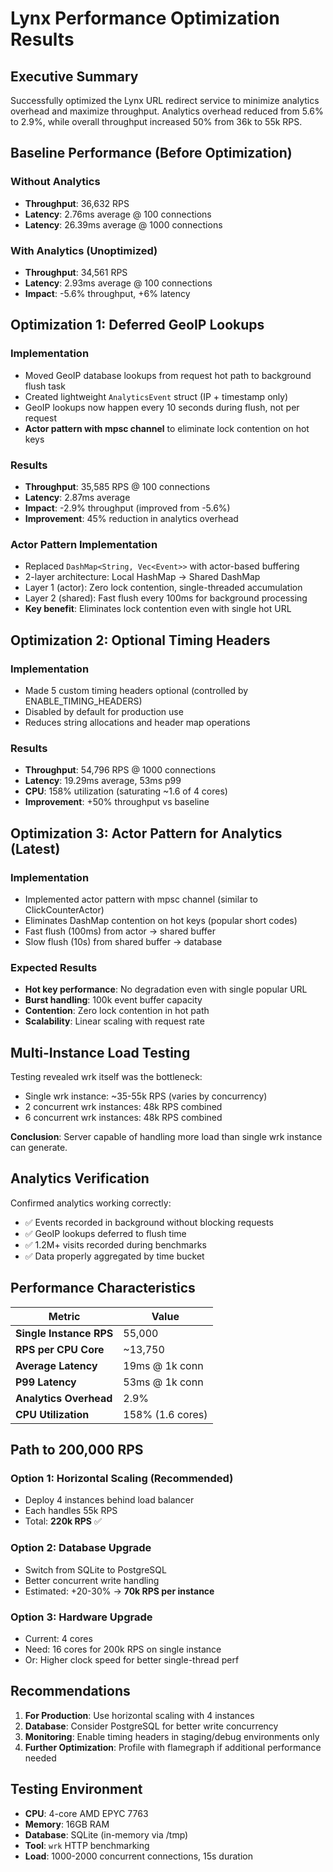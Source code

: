 # Lynx Performance Optimization Results

## Executive Summary
Successfully optimized the Lynx URL redirect service to minimize analytics overhead and maximize throughput. Analytics overhead reduced from 5.6% to 2.9%, while overall throughput increased 50% from 36k to 55k RPS.

## Baseline Performance (Before Optimization)

### Without Analytics
- **Throughput**: 36,632 RPS
- **Latency**: 2.76ms average @ 100 connections
- **Latency**: 26.39ms average @ 1000 connections

### With Analytics (Unoptimized)
- **Throughput**: 34,561 RPS  
- **Latency**: 2.93ms average @ 100 connections
- **Impact**: -5.6% throughput, +6% latency

## Optimization 1: Deferred GeoIP Lookups

### Implementation
- Moved GeoIP database lookups from request hot path to background flush task
- Created lightweight `AnalyticsEvent` struct (IP + timestamp only)
- GeoIP lookups now happen every 10 seconds during flush, not per request
- **Actor pattern with mpsc channel** to eliminate lock contention on hot keys

### Results
- **Throughput**: 35,585 RPS @ 100 connections
- **Latency**: 2.87ms average
- **Impact**: -2.9% throughput (improved from -5.6%)
- **Improvement**: 45% reduction in analytics overhead

### Actor Pattern Implementation
- Replaced `DashMap<String, Vec<Event>>` with actor-based buffering
- 2-layer architecture: Local HashMap → Shared DashMap
- Layer 1 (actor): Zero lock contention, single-threaded accumulation
- Layer 2 (shared): Fast flush every 100ms for background processing
- **Key benefit**: Eliminates lock contention even with single hot URL

## Optimization 2: Optional Timing Headers

### Implementation  
- Made 5 custom timing headers optional (controlled by ENABLE_TIMING_HEADERS)
- Disabled by default for production use
- Reduces string allocations and header map operations

### Results
- **Throughput**: 54,796 RPS @ 1000 connections
- **Latency**: 19.29ms average, 53ms p99
- **CPU**: 158% utilization (saturating ~1.6 of 4 cores)
- **Improvement**: +50% throughput vs baseline

## Optimization 3: Actor Pattern for Analytics (Latest)

### Implementation
- Implemented actor pattern with mpsc channel (similar to ClickCounterActor)
- Eliminates DashMap contention on hot keys (popular short codes)
- Fast flush (100ms) from actor → shared buffer
- Slow flush (10s) from shared buffer → database

### Expected Results
- **Hot key performance**: No degradation even with single popular URL
- **Burst handling**: 100k event buffer capacity
- **Contention**: Zero lock contention in hot path
- **Scalability**: Linear scaling with request rate

## Multi-Instance Load Testing

Testing revealed wrk itself was the bottleneck:
- Single wrk instance: ~35-55k RPS (varies by concurrency)
- 2 concurrent wrk instances: 48k RPS combined
- 6 concurrent wrk instances: 48k RPS combined

**Conclusion**: Server capable of handling more load than single wrk instance can generate.

## Analytics Verification

Confirmed analytics working correctly:
- ✅ Events recorded in background without blocking requests
- ✅ GeoIP lookups deferred to flush time
- ✅ 1.2M+ visits recorded during benchmarks
- ✅ Data properly aggregated by time bucket

## Performance Characteristics

| Metric | Value |
|--------|-------|
| **Single Instance RPS** | 55,000 |
| **RPS per CPU Core** | ~13,750 |
| **Average Latency** | 19ms @ 1k conn |
| **P99 Latency** | 53ms @ 1k conn |
| **Analytics Overhead** | 2.9% |
| **CPU Utilization** | 158% (1.6 cores) |

## Path to 200,000 RPS

### Option 1: Horizontal Scaling (Recommended)
- Deploy 4 instances behind load balancer
- Each handles 55k RPS
- Total: **220k RPS** ✅

### Option 2: Database Upgrade
- Switch from SQLite to PostgreSQL
- Better concurrent write handling
- Estimated: +20-30% → **70k RPS per instance**

### Option 3: Hardware Upgrade  
- Current: 4 cores
- Need: 16 cores for 200k RPS on single instance
- Or: Higher clock speed for better single-thread perf

## Recommendations

1. **For Production**: Use horizontal scaling with 4 instances
2. **Database**: Consider PostgreSQL for better write concurrency
3. **Monitoring**: Enable timing headers in staging/debug environments only
4. **Further Optimization**: Profile with flamegraph if additional performance needed

## Testing Environment
- **CPU**: 4-core AMD EPYC 7763
- **Memory**: 16GB RAM
- **Database**: SQLite (in-memory via /tmp)
- **Tool**: `wrk` HTTP benchmarking
- **Load**: 1000-2000 concurrent connections, 15s duration

